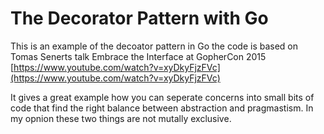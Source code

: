 # The Decorator Pattern with Go

This is an example of the decoator pattern in Go the code is based on Tomas Senerts talk Embrace the Interface at GopherCon 2015
[https://www.youtube.com/watch?v=xyDkyFjzFVc](https://www.youtube.com/watch?v=xyDkyFjzFVc)

It gives a great example how you can seperate concerns into small bits of code that find the right balance between abstraction and pragmastism.
In my opnion these two things are not mutally exclusive.

